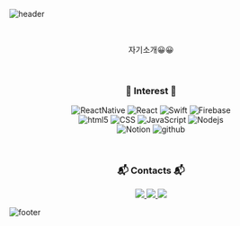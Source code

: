 ![header](https://capsule-render.vercel.app/api?type=slice&color=2580EB&height=170&section=header&text=%20Jaehoon&fontColor=090707&fontAlignX=45&fontAlignY=65&fontSize=100&animation=twinkling)
  
<br>

<p align="center">
  자기소개😀😀
</p>

<br>

<h3 align="center"> 🔧 Interest 🔧 </h3>
<p align="center">   
  <img alt="ReactNative" src="https://img.shields.io/badge/-React Native-000?style=flat-square&logo=react&logoColor=45b8d8" />
  <img alt="React" src="https://img.shields.io/badge/-React-45b8d8?style=flat-square&logo=react&logoColor=white" />
  <img alt="Swift" src="https://img.shields.io/badge/-Swift-FA7343?style=flat-square&logo=Swift&logoColor=white" />
  <img alt="Firebase" src="https://img.shields.io/badge/Firebase-FFCA28?style=flat-square&logo=firebase&logoColor=black"/>
  <br>
  <img alt="html5" src="https://img.shields.io/badge/-HTML5-E34F26?style=flat-square&logo=html5&logoColor=white" />
  <img alt="CSS" src="https://img.shields.io/badge/CSS-1572B6?style=flat-square&logo=CSS3&logoColor=white" />
  <img alt="JavaScript" src="http://img.shields.io/badge/-JavaScript-F6DF1C?style=flat-square&logo=javascript&logoColor=white"/>
  <img alt="Nodejs" src="https://img.shields.io/badge/Nodejs-43853D?style=flat-square&logo=Node.js&logoColor=white"/>
  <br>
  <img alt="Notion" src="https://img.shields.io/badge/-Notion-000000?style=flat-square&logo=Notion&logoColor=white" />
  <img alt="github" src="https://img.shields.io/badge/-Github-181717?style=flat-square&logo=Github&logoColor=white" />
  <br>
  
</p>

<br>

<h3 align="center"> 📬 Contacts 📬 </h3>
<p align="center">
  <a href="mailto:trumanfromkorea@gmail.com">
    <img src="https://img.shields.io/badge/Gmail-d14836?style=flat-square&logo=Gmail&logoColor=white&link=trumanfromkorea@gmail.com"/>
  </a>
  <a href="https://www.instagram.com/trumanfromkorea/">
    <img src="https://img.shields.io/badge/Instagram-E4405F?style=flat-square&logo=Instagram&logoColor=white&link=https://www.instagram.com/trumanfromkorea/"/>
  </a>
  <a href="https://trumanfromkorea.tistory.com/">
    <img src="https://img.shields.io/badge/Tistory-black?style=flat-square&logo=Tumblr&logoColor=white&link=https://trumanfromkorea.tistory.com/" />
  </a>
</p>

![footer](https://capsule-render.vercel.app/api?type=slice&color=2580EB&height=150&section=footer)